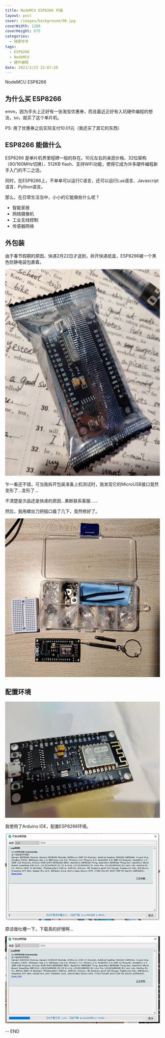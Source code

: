 ```yaml
---
title: NodeMCU ESP8266 开箱
layout: post
cover: /images/background/90.jpg
coverWidth: 1280
coverHeight: 675
categories:
  - 随便写写
tags:
  - ESP8266
  - NodeMCU
  - 硬件编程
date: 2021/2/23 22:07:20  
---
```


NodeMCU ESP8266

<!--more-->

## 为什么买 ESP8266

emm，因为手头上正好有一张淘宝优惠券，而且最近正好有入坑硬件编程的想法，so，就买了这个单片机。

PS: 用了优惠券之后实际支付10.01元（我还买了其它的东西）

## ESP8266 能做什么

ESP8266 是单片机界里程碑一般的存在。10元左右的亲民价格、32位架构（80/160MHz切换）、512KB flash、支持WiFi功能，使得它成为许多硬件编程新手入门的不二之选。

同时，在ESP8266上，不单单可以运行C语言，还可以运行Lua语言、Javascript语言、Python语言。

那么，在日常生活当中，小小的它能做些什么呢？

- 智能家居
- 网络摄像机
- 工业无线控制
- 传感器网络

## 外包装

由于春节假期的原因，快递2月22日才送到，拆开快递纸盒，ESP8266被一个黑色防静电袋包裹着。

![01](/images/posts/2021-02-23-01/01.jpg)

乍一看还不错，可当我拆开包装准备上机测试时，我发现它的MicroUSB接口竟然变形了...变形了...

不清楚是次品还是快递的原因...果断联系客服……

然后，我用螺丝刀把插口撬了几下，竟然修好了。

![02](/images/posts/2021-02-23-01/04.jpg)



## 配置环境

![02](/images/posts/2021-02-23-01/02.jpg)

我使用了Arduino IDE，配置ESP8266环境。

![03](/images/posts/2021-02-23-01/03.jpg)

原谅我吐槽一下，下载真的好慢啊...

![02](/images/posts/2021-02-23-01/05.jpg)

-- END
